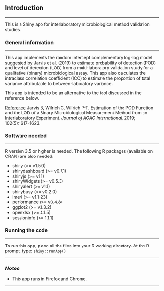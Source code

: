 ## **Introduction**

---

This is a Shiny app for interlaboratory microbiological method validation studies.


### **General information**

---

This app implements the random intercept complementary log-log model suggested by Jarvis et al. (2019) to estimate probability of detection (POD) and level of detection (LOD) from a multi-laboratory validation study for a qualitative (binary) microbiological assay. This app also calculates the intraclass correlation coefficient (ICC) to estimate the proportion of total variance attributable to between-laboratory variance.

This app is intended to be an alternative to the tool discussed in the reference below.
  
<ins>Reference</ins>
Jarvis B, Wilrich C, Wilrich P-T. Estimation of the POD Function and the LOD of a Binary Microbiological Measurement Method from an Interlaboratory Experiment. *Journal of AOAC International*. 2019; 102(5):1617-1623.


### **Software needed**

---

R version 3.5 or higher is needed. The following R packages (available on CRAN) are also needed:

- shiny (>= v1.5.0)
- shinydashboard (>= v0.7.1)
- shinyjs (>= v1.1)
- shinyWidgets (>= v0.5.3)
- shinyalert (>= v1.1)
- shinybusy (>= v0.2.0)
- lme4 (>= v1.1-23)
- performance (>= v0.4.8)
- ggplot2 (>= v3.3.2)
- openxlsx (>= 4.1.5)
- sessioninfo (>= 1.1.1)


### **Running the code**

---

To run this app, place all the files into your R working directory. At the R prompt, type:
`shiny::runApp()`


---

### *Notes*

* This app runs in Firefox and Chrome.

---
